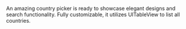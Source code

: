 An amazing country picker is ready to showcase elegant designs and search functionality. Fully customizable, it utilizes UITableView to list all countries.





